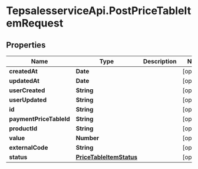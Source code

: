 # TepsalesserviceApi.PostPriceTableItemRequest

## Properties
Name | Type | Description | Notes
------------ | ------------- | ------------- | -------------
**createdAt** | **Date** |  | [optional] 
**updatedAt** | **Date** |  | [optional] 
**userCreated** | **String** |  | [optional] 
**userUpdated** | **String** |  | [optional] 
**id** | **String** |  | [optional] 
**paymentPriceTableId** | **String** |  | [optional] 
**productId** | **String** |  | [optional] 
**value** | **Number** |  | [optional] 
**externalCode** | **String** |  | [optional] 
**status** | [**PriceTableItemStatus**](PriceTableItemStatus.md) |  | [optional] 
